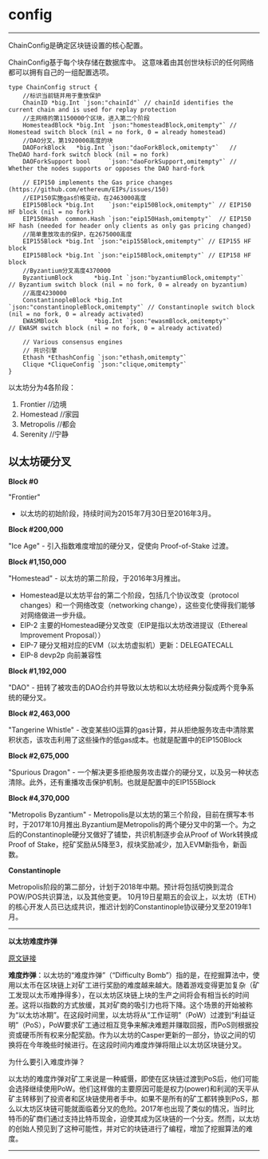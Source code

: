 # config #

----------
ChainConfig是确定区块链设置的核心配置。

ChainConfig基于每个块存储在数据库中。 这意味着由其创世块标识的任何网络都可以拥有自己的一组配置选项。
	
	type ChainConfig struct {
		//标识当前链并用于重放保护
		ChainID *big.Int `json:"chainId"` // chainId identifies the current chain and is used for replay protection
		//主网络的第1150000个区块，进入第二个阶段
		HomesteadBlock *big.Int `json:"homesteadBlock,omitempty"` // Homestead switch block (nil = no fork, 0 = already homestead)
		//DAO分叉，第1920000高度的块
		DAOForkBlock   *big.Int `json:"daoForkBlock,omitempty"`   // TheDAO hard-fork switch block (nil = no fork)
		DAOForkSupport bool     `json:"daoForkSupport,omitempty"` // Whether the nodes supports or opposes the DAO hard-fork
	
		// EIP150 implements the Gas price changes (https://github.com/ethereum/EIPs/issues/150)
		//EIP150实施gas价格变动，在2463000高度
		EIP150Block *big.Int    `json:"eip150Block,omitempty"` // EIP150 HF block (nil = no fork)
		EIP150Hash  common.Hash `json:"eip150Hash,omitempty"`  // EIP150 HF hash (needed for header only clients as only gas pricing changed)
		//简单重放攻击的保护，在2675000高度
		EIP155Block *big.Int `json:"eip155Block,omitempty"` // EIP155 HF block
		EIP158Block *big.Int `json:"eip158Block,omitempty"` // EIP158 HF block
		//Byzantium分叉高度4370000
		ByzantiumBlock      *big.Int `json:"byzantiumBlock,omitempty"`      // Byzantium switch block (nil = no fork, 0 = already on byzantium)
		//高度4230000
		ConstantinopleBlock *big.Int `json:"constantinopleBlock,omitempty"` // Constantinople switch block (nil = no fork, 0 = already activated)
		EWASMBlock          *big.Int `json:"ewasmBlock,omitempty"`          // EWASM switch block (nil = no fork, 0 = already activated)
	
		// Various consensus engines
		// 共识引擎
		Ethash *EthashConfig `json:"ethash,omitempty"`
		Clique *CliqueConfig `json:"clique,omitempty"`
	}

以太坊分为4各阶段：

1. Frontier  //边境
1. Homestead //家园
1. Metropolis //都会
1. Serenity   //宁静


## 以太坊硬分叉 ##

**Block #0**

"Frontier"
 - 以太坊的初始阶段，持续时间为2015年7月30日至2016年3月。

**Block #200,000**

"Ice Age" - 引入指数难度增加的硬分叉，促使向 Proof-of-Stake 过渡。

**Block #1,150,000**

"Homestead" - 以太坊的第二阶段，于2016年3月推出。


- Homestead是以太坊平台的第二个阶段，包括几个协议改变（protocol changes）和一个网络改变（networking change），这些变化使得我们能够对网络做进一步升级。
- EIP-2 主要的Homestead硬分叉改变（EIP是指以太坊改进提议（Ethereal Improvement Proposal））
- EIP-7 硬分叉相对应的EVM（以太坊虚拟机）更新：DELEGATECALL
- EIP-8 devp2p 向前兼容性


**Block #1,192,000**

"DAO" - 扭转了被攻击的DAO合约并导致以太坊和以太坊经典分裂成两个竞争系统的硬分叉。


**Block #2,463,000**

"Tangerine Whistle" - 改变某些IO运算的gas计算，并从拒绝服务攻击中清除累积状态，该攻击利用了这些操作的低gas成本。也就是配置中的EIP150Block

**Block #2,675,000**

"Spurious Dragon" - 一个解决更多拒绝服务攻击媒介的硬分叉，以及另一种状态清除。此外，还有重播攻击保护机制。也就是配置中的EIP155Block

**Block #4,370,000**

"Metropolis Byzantium" - Metropolis是以太坊的第三个阶段，目前在撰写本书时，于2017年10月推出.Byzantium是Metropolis的两个硬分叉中的第一个。为之后的Constantinople硬分叉做好了铺垫，共识机制逐步会从Proof of Work转换成Proof of Stake，挖矿奖励从5降至3，叔块奖励减少，加入EVM新指令，新函数。

**Constantinople**

Metropolis阶段的第二部分，计划于2018年中期。预计将包括切换到混合POW/POS共识算法，以及其他变更。
10月19日星期五的会议上，以太坊（ETH）的核心开发人员已达成共识，推迟计划的Constantinople协议硬分叉至2019年1月。

----------



**以太坊难度炸弹**


[原文链接](http://www.qukuaiwang.com.cn/news/11490.html)

**难度炸弹**：以太坊的“难度炸弹”（“Difficulty Bomb”）指的是，在挖掘算法中，使用以太币在区块链上对矿工进行奖励的难度越来越大。随着游戏变得更加复杂（矿工发现以太币难挣得多），在以太坊区块链上块的生产之间将会有相当长的时间差。这将以指数的方式放缓，其对矿商的吸引力也将下降。这个场景的开始被称为“以太坊冰期”。在这段时间里，以太坊将从“工作证明”（PoW）过渡到“利益证明”（PoS），PoW要求矿工通过相互竞争来解决难题并赚取回报，而PoS则根据投资或硬币所有权来分配奖励。作为以太坊的Casper更新的一部分，协议之间的切换将在今年晚些时候进行。在这段时间内难度炸弹将阻止以太坊区块链分叉。

为什么要引入难度炸弹？

以太坊的难度炸弹对矿工来说是一种威慑，即使在区块链过渡到PoS后，他们可能会选择继续使用PoW。他们这样做的主要原因可能是权力(power)和利润的天平从矿主转移到了投资者和区块链使用者手中。如果不是所有的矿工都转换到PoS，那么以太坊区块链可能就面临着分叉的危险。2017年也出现了类似的情况，当时比特币的矿商们通过支持比特币现金，迫使其成为区块链的一个分支。然而，以太坊的创始人预见到了这种可能性，并对它的块链进行了编程，增加了挖掘算法的难度。

----------
